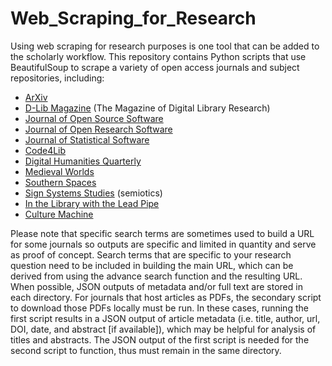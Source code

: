 # Web_Scraping_for_Research

Using web scraping for research purposes is one tool that can be added to the scholarly workflow. This repository contains Python scripts that use BeautifulSoup to scrape a variety of open access journals and subject repositories, including: 

- [ArXiv](https://arxiv.org/)
- [D-Lib Magazine](http://www.dlib.org/) (The Magazine of Digital Library Research)
- [Journal of Open Source Software](https://joss.theoj.org/)
- [Journal of Open Research Software](https://openresearchsoftware.metajnl.com/)
- [Journal of Statistical Software](https://www.jstatsoft.org/index)
- [Code4Lib](https://code4lib.org/)
- [Digital Humanities Quarterly](http://www.digitalhumanities.org/dhq/)
- [Medieval Worlds](https://medieval.vlg.oeaw.ac.at/index.php/medievalworlds)
- [Southern Spaces](https://southernspaces.org/)
- [Sign Systems Studies](http://www.sss.ut.ee/index.php/sss) (semiotics)
- [In the Library with the Lead Pipe](http://www.inthelibrarywiththeleadpipe.org/)
- [Culture Machine](https://culturemachine.co/)

Please note that specific search terms are sometimes used to build a URL for some journals so outputs are specific and limited in quantity and serve as proof of concept. Search terms that are specific to your research question need to be included in building the main URL, which can be derived from using the advance search function and the resulting URL. When possible, JSON outputs of metadata and/or full text are stored in each directory. For journals that host articles as PDFs, the secondary script to download those PDFs locally must be run. In these cases, running the first script results in a JSON output of article metadata (i.e. title, author, url, DOI, date, and abstract [if available]), which may be helpful for analysis of titles and abstracts. The JSON output of the first script is needed for the second script to function, thus must remain in the same directory. 

